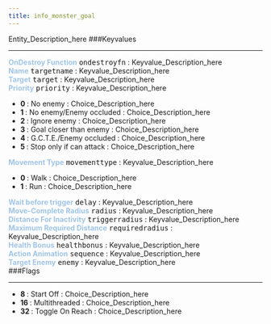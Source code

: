 ```yaml
---
title: info_monster_goal
---
```


Entity_Description_here
###Keyvalues
<hr>
<div class="entityentry">
<span style="color:#9fc5e8;"><b>OnDestroy Function</b></span> <kbd  class="tooltip" data-tooltip="string">ondestroyfn</kbd> :
Keyvalue_Description_here
</div>
<div class="entityentry">
<span style="color:#9fc5e8;"><b>Name</b></span> <kbd  class="tooltip" data-tooltip="target_source">targetname</kbd> :
Keyvalue_Description_here
</div>
<div class="entityentry">
<span style="color:#9fc5e8;"><b>Target</b></span> <kbd  class="tooltip" data-tooltip="target_destination">target</kbd> :
Keyvalue_Description_here
</div>
<div class="entityentry">
<span style="color:#9fc5e8;"><b>Priority</b></span> <kbd  class="tooltip" data-tooltip="Choices">priority</kbd> :
Keyvalue_Description_here
<ul>
<li><b>0 </b></span> : No enemy : Choice_Description_here</li>
<li><b>1 </b></span> : No enemy/Enemy occluded : Choice_Description_here</li>
<li><b>2 </b></span> : Ignore enemy : Choice_Description_here</li>
<li><b>3 </b></span> : Goal closer than enemy : Choice_Description_here</li>
<li><b>4 </b></span> : G.C.T.E./Enemy occluded : Choice_Description_here</li>
<li><b>5 </b></span> : Stop only if can attack : Choice_Description_here</li>
</ul>
</div>
<div class="entityentry">
<span style="color:#9fc5e8;"><b>Movement Type</b></span> <kbd  class="tooltip" data-tooltip="Choices">movementtype</kbd> :
Keyvalue_Description_here
<ul>
<li><b>0 </b></span> : Walk : Choice_Description_here</li>
<li><b>1 </b></span> : Run : Choice_Description_here</li>
</ul>
</div>
<div class="entityentry">
<span style="color:#9fc5e8;"><b>Wait before trigger</b></span> <kbd  class="tooltip" data-tooltip="integer">delay</kbd> :
Keyvalue_Description_here
</div>
<div class="entityentry">
<span style="color:#9fc5e8;"><b>Move-Complete Radius</b></span> <kbd  class="tooltip" data-tooltip="integer">radius</kbd> :
Keyvalue_Description_here
</div>
<div class="entityentry">
<span style="color:#9fc5e8;"><b>Distance For Inactivity</b></span> <kbd  class="tooltip" data-tooltip="integer">triggerradius</kbd> :
Keyvalue_Description_here
</div>
<div class="entityentry">
<span style="color:#9fc5e8;"><b>Maximum Required Distance</b></span> <kbd  class="tooltip" data-tooltip="integer">requiredradius</kbd> :
Keyvalue_Description_here
</div>
<div class="entityentry">
<span style="color:#9fc5e8;"><b>Health Bonus</b></span> <kbd  class="tooltip" data-tooltip="integer">healthbonus</kbd> :
Keyvalue_Description_here
</div>
<div class="entityentry">
<span style="color:#9fc5e8;"><b>Action Animation</b></span> <kbd  class="tooltip" data-tooltip="string">sequence</kbd> :
Keyvalue_Description_here
</div>
<div class="entityentry">
<span style="color:#9fc5e8;"><b>Target Enemy</b></span> <kbd  class="tooltip" data-tooltip="string">enemy</kbd> :
Keyvalue_Description_here
</div>
###Flags
<hr>
<div class="entityflags">
<ul>
<li><b>8  </b></span> : Start Off : Choice_Description_here</li>
<li><b>16 </b></span> : Multithreaded : Choice_Description_here</li>
<li><b>32 </b></span> : Toggle On Reach : Choice_Description_here</li>
</ul>
</div>

